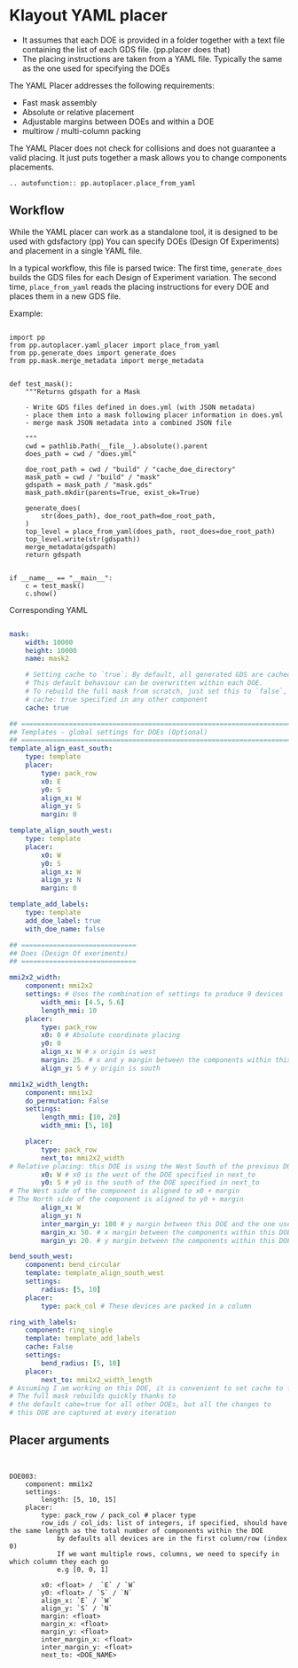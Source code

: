 # Klayout YAML placer

- It assumes that each DOE is provided in a folder together with a text file containing the list of each GDS file. (pp.placer does that)
- The placing instructions are taken from a YAML file. Typically the same as the one
  used for specifying the DOEs

The YAML Placer addresses the following requirements:

- Fast mask assembly
- Absolute or relative placement
- Adjustable margins between DOEs and within a DOE
- multirow / multi-column packing

The YAML Placer does not check for collisions and does not guarantee a valid placing.
It just puts together a mask allows you to change components placements.

```eval_rst
.. autofunction:: pp.autoplacer.place_from_yaml
```

## Workflow

While the YAML placer can work as a standalone tool, it is designed to be used with gdsfactory (pp)
You can specify DOEs (Design Of Experiments) and placement in a single YAML file.

In a typical workflow, this file is parsed twice:
The first time, `generate_does` builds the GDS files for each Design of Experiment variation.
The second time, `place_from_yaml` reads the placing instructions for every DOE and places them in a new GDS file.

Example:

```

import pp
from pp.autoplacer.yaml_placer import place_from_yaml
from pp.generate_does import generate_does
from pp.mask.merge_metadata import merge_metadata


def test_mask():
    """Returns gdspath for a Mask

    - Write GDS files defined in does.yml (with JSON metadata)
    - place them into a mask following placer information in does.yml
    - merge mask JSON metadata into a combined JSON file

    """
    cwd = pathlib.Path(__file__).absolute().parent
    does_path = cwd / "does.yml"

    doe_root_path = cwd / "build" / "cache_doe_directory"
    mask_path = cwd / "build" / "mask"
    gdspath = mask_path / "mask.gds"
    mask_path.mkdir(parents=True, exist_ok=True)

    generate_does(
        str(does_path), doe_root_path=doe_root_path,
    )
    top_level = place_from_yaml(does_path, root_does=doe_root_path)
    top_level.write(str(gdspath))
    merge_metadata(gdspath)
    return gdspath


if __name__ == "__main__":
    c = test_mask()
    c.show()

```

Corresponding YAML

```yaml

mask:
    width: 10000
    height: 10000
    name: mask2

    # Setting cache to `true`: By default, all generated GDS are cached and won't be regenerated
    # This default behaviour can be overwritten within each DOE.
    # To rebuild the full mask from scratch, just set this to `false`, and ensure there is no
    # cache: true specified in any other component
    cache: true

## =======================================================================
## Templates - global settings for DOEs (Optional)
## =======================================================================
template_align_east_south:
    type: template
    placer:
        type: pack_row
        x0: E
        y0: S
        align_x: W
        align_y: S
        margin: 0

template_align_south_west:
    type: template
    placer:
        x0: W
        y0: S
        align_x: W
        align_y: N
        margin: 0

template_add_labels:
    type: template
    add_doe_label: true
    with_doe_name: false

## =============================
## Does (Design Of exeriments)
## =============================

mmi2x2_width:
    component: mmi2x2
    settings: # Uses the combination of settings to produce 9 devices
        width_mmi: [4.5, 5.6]
        length_mmi: 10
    placer:
        type: pack_row
        x0: 0 # Absolute coordinate placing
        y0: 0
        align_x: W # x origin is west
        margin: 25. # x and y margin between the components within this DOE
        align_y: S # y origin is south

mmi1x2_width_length:
    component: mmi1x2
    do_permutation: False
    settings:
        length_mmi: [10, 20]
        width_mmi: [5, 10]

    placer:
        type: pack_row
        next_to: mmi2x2_width
# Relative placing: this DOE is using the West South of the previous DOE as the origin
        x0: W # x0 is the west of the DOE specified in next_to
        y0: S # y0 is the south of the DOE specified in next_to
# The West side of the component is aligned to x0 + margin
# The North side of the component is aligned to y0 + margin
        align_x: W
        align_y: N
        inter_margin_y: 100 # y margin between this DOE and the one used for relative placement
        margin_x: 50. # x margin between the components within this DOE
        margin_y: 20. # y margin between the components within this DOE

bend_south_west:
    component: bend_circular
    template: template_align_south_west
    settings:
        radius: [5, 10]
    placer:
        type: pack_col # These devices are packed in a column

ring_with_labels:
    component: ring_single
    template: template_add_labels
    cache: False
    settings:
        bend_radius: [5, 10]
    placer:
        next_to: mmi1x2_width_length
# Assuming I am working on this DOE, it is convenient to set cache to false here.
# The full mask rebuilds quickly thanks to
# the default cahe=true for all other DOEs, but all the changes to
# this DOE are captured at every iteration
```

## Placer arguments

```


DOE003:
	component: mmi1x2
	settings:
		length: [5, 10, 15]
	placer:
		type: pack_row / pack_col # placer type
		row_ids / col_ids: list of integers, if specified, should have the same length as the total number of components within the DOE
			by defaults all devices are in the first column/row (index 0)
			If we want multiple rows, columns, we need to specify in which column they each go
			e.g [0, 0, 1]

		x0: <float> /  `E` / `W`
		y0: <float> / `S` / `N`
		align_x: `E` / `W`
		align_y: `S` / `N`
		margin: <float>
		margin_x: <float>
		margin_y: <float>
		inter_margin_x: <float>
		inter_margin_y: <float>
		next_to: <DOE_NAME>

```
